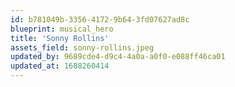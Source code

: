 ```yaml
---
id: b781049b-3356-4172-9b64-3fd07627ad8c
blueprint: musical_hero
title: 'Sonny Rollins'
assets_field: sonny-rollins.jpeg
updated_by: 9689cde4-d9c4-4a0a-a0f0-e088ff46ca01
updated_at: 1688260414
---
```

